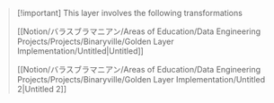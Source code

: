 > [!important] This layer involves the following transformations
> 
> [[Notion/バラスブラマニアン/Areas of Education/Data Engineering Projects/Projects/Binaryville/Golden Layer Implementation/Untitled|Untitled]]
> 
> [[Notion/バラスブラマニアン/Areas of Education/Data Engineering Projects/Projects/Binaryville/Golden Layer Implementation/Untitled 2|Untitled 2]]